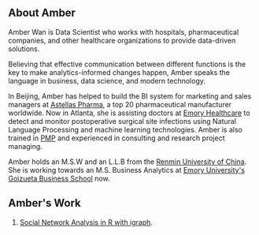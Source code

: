 ## About Amber
Amber Wan is Data Scientist who works with hospitals, pharmaceutical companies, and other healthcare organizations to provide data-driven solutions. 

Believing that effective communication between different functions is the key to make analytics-informed changes happen, Amber speaks the language in business, data science, and modern technology.  

In Beijing, Amber has helped to build the BI system for marketing and sales managers at [Astellas Pharma](https://www.astellas.com/), a top 20 pharmaceutical manufacturer worldwide. Now in Atlanta, she is assisting doctors at [Emory Healthcare](https://www.emoryhealthcare.org/) to detect and monitor postoperative surgical site infections using Natural Language Processing and machine learning technologies. Amber is also trained in [PMP](https://www.pmi.org/certifications/types/project-management-pmp) and experienced in consulting and research project managing.  

Amber holds an M.S.W and an L.L.B from the [Renmin University of China](http://www.ruc.edu.cn/en). She is working towards an M.S. Business Analytics at [Emory University's Goizueta Business School](https://goizueta.emory.edu/) now.  

  

## Amber's Work
1. [Social Network Analysis in R with igraph](https://github.com/aw51244/Social-Network-Analysis).
